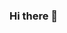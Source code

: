 ### Hi there 👋

<!--
**JAWD-001/JAWD-001** is a ✨ _special_ ✨ repository because its `README.md` (this file) appears on your GitHub profile.

Here are some ideas to get you started:

- 🔭 I’m currently working on ... A web application for my robotics teams
- 🌱 I’m currently learning ... Djanogo, Jinja, Docker
- 👯 I’m looking to collaborate on ... Any projects with Django, DRF, or FastAPI
- 🤔 I’m looking for help with ... 
- 💬 Ask me about ... Django and Python
- 📫 How to reach me: ...
- 😄 Pronouns: ...
- ⚡ Fun fact: ...
-->
